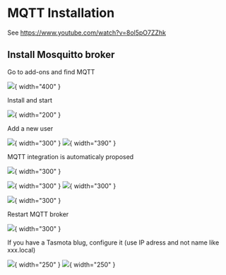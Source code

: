 # MQTT Installation
See https://www.youtube.com/watch?v=8ol5pO7ZZhk

## Install Mosquitto broker
Go to add-ons and find MQTT

![](Images/MQTT-install/2023-02-22_15-05-14.png){ width="400" }

Install and start

![](Images/MQTT-install/2023-02-22_15-05-45.png){ width="200" }

Add a new user

![](Images/MQTT-install/2023-02-22_15-09-36.png){ width="300" }
![](Images/MQTT-install/2023-02-22_15-09-19.png){ width="390" }

MQTT integration is automaticaly proposed

![](Images/MQTT-install/2023-02-22_15-10-01.png){ width="300" }

![](Images/MQTT-install/2023-02-22_15-12-02.png){ width="300" }
![](Images/MQTT-install/2023-02-22_15-12-25.png){ width="300" }

![](Images/MQTT-install/2023-02-22_15-14-18.png){ width="300" }

Restart MQTT broker

![](Images/MQTT-install/2023-02-22_15-14-56.png){ width="300" }

If you have a Tasmota blug, configure it (use IP adress and not name like xxx.local)

![](Images/MQTT-install/2023-02-22_15-23-00.png){ width="250" }
![](Images/MQTT-install/2023-02-22_15-22-23.png){ width="250" }

